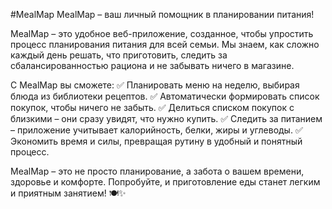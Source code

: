 #MealMap
MealMap – ваш личный помощник в планировании питания!

MealMap – это удобное веб-приложение, созданное, чтобы упростить процесс планирования питания для всей семьи. Мы знаем, как сложно каждый день решать, что приготовить, следить за сбалансированностью рациона и не забывать ничего в магазине.

С MealMap вы сможете:
✅ Планировать меню на неделю, выбирая блюда из библиотеки рецептов.
✅ Автоматически формировать список покупок, чтобы ничего не забыть.
✅ Делиться списком покупок с близкими – они сразу увидят, что нужно купить.
✅ Следить за питанием – приложение учитывает калорийность, белки, жиры и углеводы.
✅ Экономить время и силы, превращая рутину в удобный и понятный процесс.

MealMap – это не просто планирование, а забота о вашем времени, здоровье и комфорте. Попробуйте, и приготовление еды станет легким и приятным занятием! 🍽✨
